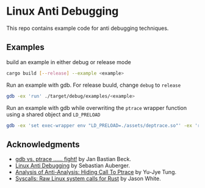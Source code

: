 # Linux Anti Debugging

This repo contains example code for anti debugging techniques.

## Examples
build an example in either debug or release mode
```bash
cargo build [--release] --example <example>
```

Run an example with gdb. For release buuld, change `debug` to `release`
```bash
gdb -ex 'run' ./target/debug/examples/<example>
```

Run an example with gdb while overwriting the `ptrace` wrapper function using a shared object and `LD_PRELOAD`
```bash
gdb -ex 'set exec-wrapper env "LD_PRELOAD=./assets/deptrace.so"' -ex 'run' ./target/debug/examples/01-single-ptrace
```

## Acknowledgments
- [gdb vs. ptrace ...... fight!](https://sites.google.com/site/janbeck/cybersecurity-and-reverse-engineering-fun/gdb-vs-ptrace-fight) by Jan Bastian Beck.
- [Linux Anti Debugging](https://seblau.github.io/posts/linux-anti-debugging) by Sebastian Auberger.
- [Analysis of Anti-Analysis: Hiding Call To Ptrace](https://github.com/yellowbyte/analysis-of-anti-analysis/blob/develop/research/hiding_call_to_ptrace/hiding_call_to_ptrace.md) by Yu-Jye Tung.
- [Syscalls: Raw Linux system calls for Rust](https://github.com/jasonwhite/syscalls) by Jason White.